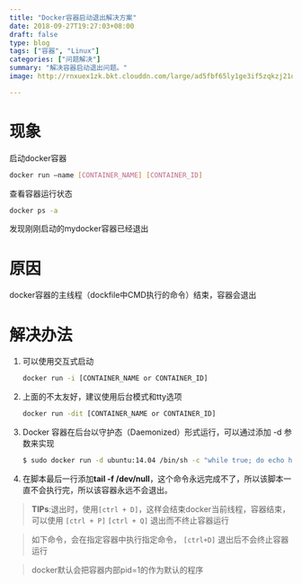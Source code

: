```yaml
---
title: "Docker容器启动退出解决方案"
date: 2018-09-27T19:27:03+08:00
draft: false
type: blog
tags: ["容器", "Linux"]
categories: ["问题解决"]
summary: "解决容器启动退出问题。"
image: http://rnxuex1zk.bkt.clouddn.com/large/ad5fbf65ly1ge3if5zqkzj21qq15ojvp.jpg

---
```

# 现象
启动docker容器 

```bash
docker run –name [CONTAINER_NAME] [CONTAINER_ID] 
```

查看容器运行状态 

```bash    
docker ps -a 
```

发现刚刚启动的mydocker容器已经退出

# 原因
docker容器的主线程（dockfile中CMD执行的命令）结束，容器会退出

# 解决办法
1. 可以使用交互式启动

	```bash
	docker run -i [CONTAINER_NAME or CONTAINER_ID]
	```

2. 上面的不太友好，建议使用后台模式和tty选项

	```bash
	docker run -dit [CONTAINER_NAME or CONTAINER_ID]
	```

3. Docker 容器在后台以守护态（Daemonized）形式运行，可以通过添加 -d 参数来实现

	```bash
	$ sudo docker run -d ubuntu:14.04 /bin/sh -c "while true; do echo hello world; sleep 1; done"
	```

4. 在脚本最后一行添加**tail -f /dev/null**，这个命令永远完成不了，所以该脚本一直不会执行完，所以该容器永远不会退出。

>**TIPs**:退出时，使用```[ctrl + D]```，这样会结束docker当前线程，容器结束，可以使用 ```[ctrl + P]``` ```[ctrl + Q]``` 退出而不终止容器运行

>如下命令，会在指定容器中执行指定命令， ```[ctrl+D]``` 退出后不会终止容器运行

>docker默认会把容器内部pid=1的作为默认的程序
